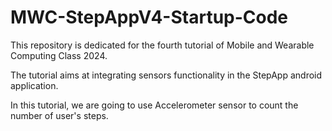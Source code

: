 # MWC-StepAppV4-Startup-Code

This repository is dedicated for the fourth tutorial of Mobile and Wearable Computing Class 2024.

The tutorial aims at integrating sensors functionality in the StepApp android application.

In this tutorial, we are going to use Accelerometer sensor to count the number of user's steps.

